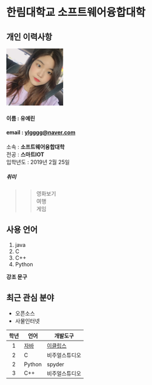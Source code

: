 # 한림대학교 소프트웨어융합대학

## 개인 이력사항
<img src = yl.jpg width = 150 height = 150>               

#### 이름 : 유예린
#### email : ylgggg@naver.com
소속 : **소프트웨어융합대학**  
전공 : **스마트IOT**  
입학년도 : 2019년 2월 25일  
##### 취미
>> 영화보기  
>> 여행  
>> 게임

## 사용 언어
1. java
2. C
3. C++
4. Python
  
**강조 문구**   
## 최근 관심 분야
+ 오픈소스 
+ 사물인터넷


|학년|언어|개발도구|
|:---:|---|---|
|1|[자바](https://www.oracle.com)|[이클립스][eclipse]|
|2|C|비주얼스튜디오|
|2|Python|spyder|
|3|C++|비주얼스튜디오|





[eclipse]: http://www.eclipse.org
